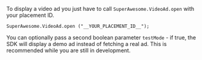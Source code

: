 
To display a video ad you just have to call `SuperAwesome.VideoAd.open` with your placement ID.

```
SuperAwesome.VideoAd.open ("__YOUR_PLACEMENT_ID__");
```

You can optionally pass a second boolean parameter `testMode` - if true, the SDK will display a demo ad instead of fetching a real ad. This is recommended while you are still in development.